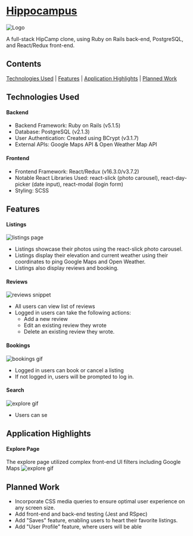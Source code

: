 
# [Hippocampus](https://camp-hippocampus.herokuapp.com/)
![Logo](https://res.cloudinary.com/deor0br3s/image/upload/v1523651286/HippocampusPNG.png)

A full-stack HipCamp clone, using Ruby on Rails back-end, PostgreSQL, and React/Redux front-end.


## Contents
[Technologies Used](#technologies-used) | [Features](#features) | [Application Highlights](#application-highlights) | [Planned Work](#planned-work)

## Technologies Used
#### Backend
* Backend Framework: Ruby on Rails (v5.1.5)
* Database: PostgreSQL (v2.1.3)
* User Authentication: Created using BCrypt (v3.1.7)
* External APIs: Google Maps API & Open Weather Map API

#### Frontend
* Frontend Framework: React/Redux (v16.3.0/v3.7.2)
* Notable React Libraries Used: react-slick (photo carousel), react-day-picker (date input), react-modal (login form)
* Styling: SCSS

## Features
#### Listings
![listings page](http://res.cloudinary.com/deor0br3s/image/upload/v1523658759/Screen_Shot_2018-04-13_at_2.33.46_PM.png)
* Listings showcase their photos using the react-slick photo carousel.
* Listings display their elevation and current weather using their coordinates to ping Google Maps and Open Weather. 
* Listings also display reviews and booking.

#### Reviews
![reviews snippet](http://res.cloudinary.com/deor0br3s/image/upload/v1523658750/Screen_Shot_2018-04-13_at_2.40.14_PM.png)
* All users can view list of reviews
* Logged in users can take the following actions: 
  * Add a new review
  * Edit an existing review they wrote
  * Delete an existing review they wrote. 

#### Bookings
![bookings gif](https://media.giphy.com/media/3CZMPFJtjKtPnYPtVA/giphy.gif)
* Logged in users can book or cancel a listing
* If not logged in, users will be prompted to log in.

#### Search
![explore gif](https://media.giphy.com/media/w6nOtmQLCUDf3VIGjV/giphy.gif)
* Users can se

## Application Highlights

#### Explore Page
The explore page utilized complex front-end UI filters including Google Maps 
![explore gif](https://media.giphy.com/media/w6nOtmQLCUDf3VIGjV/giphy.gif)

## Planned Work
* Incorporate CSS media queries to ensure optimal user experience on any screen size.  
* Add front-end and back-end testing (Jest and RSpec)
* Add "Saves" feature, enabling users to heart their favorite listings.
* Add "User Profile" feature, where users will be able 
